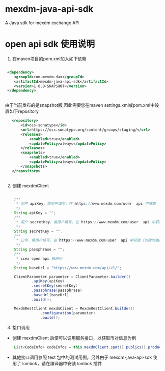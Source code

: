 # mexdm-java-api-sdk
A Java sdk for mexdm exchange API

# open api sdk 使用说明
1. 在maven项目的pom.xml加入如下依赖
```xml

 <dependency>
    <groupId>com.mexdm.dax</groupId>
    <artifactId>mexdm-java-api-sdk</artifactId>
    <version>1.0.0-SNAPSHOT</version>
 </dependency>
 
```
由于当前发布的是snapshot版,因此需要您在maven settings.xml或pom.xml中设置如下repository

```xml
   <repository> 
       <id>oss-sonatype</id>
       <url>https://oss.sonatype.org/content/groups/staging/</url>
       <releases>
           <enabled>true</enabled>
           <updatePolicy>always</updatePolicy>
       </releases>
       <snapshots>
           <enabled>true</enabled>
           <updatePolicy>always</updatePolicy>
       </snapshots>
   </repository>
                
```

2. 创建 mexdmClient

```java

    /**
     * 用户 apiKey，需用户填写，在 https://www.mexdm.com/user  api 中获取
     */
    String apiKey = "";
    /**
     * 用户 secretKey，需用户填写，在 https://www.mexdm.com/user  api 中获取
     */
    String secretKey = "";
    /**
     * 口令，需用户填写，在 https://www.mexdm.com/user  api 中获取（创建时由用户设定）
     */
    String passphrase = "";
    /**
     * ccex open api 根路径
     */
    String baseUrl = "https://www.mexdm.com/api/v1/";

    ClientParameter parameter = ClientParameter.builder()
            .apiKey(apiKey)
            .secretKey(secretKey)
            .passphrase(passphrase)
            .baseUrl(baseUrl)
            .build();

    MexdmRestClient mexdmClient = MexdmRestClient.builder()
                .configuration(parameter)
                .build();

```
3. 接口调用
- 创建 mexdmClient 后便可以调用服务接口，以获取币对信息为例
```java
	List<CodeInfo> codeInfos = this.mexdmClient.spot().publics().products()
```
- 其他接口调用参照 test 包中的测试用例，另外由于 mexdm-java-api-sdk 使用了 lombok，请在编译器中安装 lombok 插件
